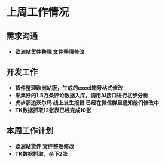 # 上周工作情况
## **需求沟通**
- **欧洲站货件整理 文件整理修改**


## **开发工作**
- **货件整理欧洲站版，生成的excel箱号格式修改**
- **采集好的1.5万条评论数据入库，调用AI接口进行初步分析**
- **虎步那边沃尔玛 线上发生报错 已经在微信群里通知他们修改中**
- **TK数据抓取12张表已经完成10张**

## **本周工作计划**

- **欧洲站货件 文件整理修改**
- **TK数据抓取，余下2张**